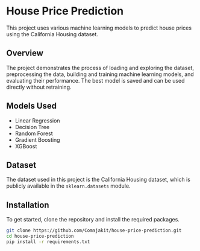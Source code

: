 # House Price Prediction

This project uses various machine learning models to predict house prices using the California Housing dataset.

## Overview

The project demonstrates the process of loading and exploring the dataset, preprocessing the data, building and training machine learning models, and evaluating their performance. The best model is saved and can be used directly without retraining.

## Models Used

- Linear Regression
- Decision Tree
- Random Forest
- Gradient Boosting
- XGBoost

## Dataset

The dataset used in this project is the California Housing dataset, which is publicly available in the `sklearn.datasets` module.

## Installation

To get started, clone the repository and install the required packages.

```sh
git clone https://github.com/Comajakit/house-price-prediction.git
cd house-price-prediction
pip install -r requirements.txt
